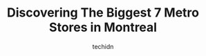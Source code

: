 ---
layout: ampstory
image: https://i0.wp.com/www.auto.or.id/wp-content/uploads/2023/06/papineau-0-montreal-1686322110.jpeg?resize=640,853
author: techidn
featured: false
description: Montreal, Quebec, Canada is a haven for Metro enthusiasts, boasting an impressive array of 7 top-notch establishments. Whether youre a seasoned connoisseur or simply curious to explore the 
title: Discovering The Biggest 7 Metro Stores in Montreal
cover:
   title: Discovering The Biggest 7 Metro Stores in Montreal
   subtitle: AUTO.OR.ID
   background: https://www.auto.or.id/wp-content/uploads/2023/06/papineau-0-montreal-1686322110.jpeg

pages: 
 - layout: thirds
   top: <h1>#1 Place-des-Arts</h1>
   bottom: "<p>Another convenient metro train station for your travelling needs. Its in a very nice location with lots to do and see in the area. 😎👍</p>"
   background: https://www.auto.or.id/wp-content/uploads/2023/06/papineau-1-montreal-1686322112.jpeg
   backgroundblur: true
 - layout: thirds
   top: <h1>#2 Mont-Royal</h1>
   bottom: "<p>470 Mont-Royal Ave E, Montreal, Quebec H2J 1W4, Canada</p>"
   background: https://www.auto.or.id/wp-content/uploads/2023/06/papineau-2-montreal-1686322112.jpeg
   cta:
      link: https://www.auto.or.id/discovering-the-biggest-7-metro-stores-in-montreal/
      text: Discovering The Biggest 7 Metro Stores in Montreal
 - layout: thirds
   top: <h1>#3 McGill</h1>
   bottom: "<p>Montreal, QC H3A 2A4, Canada</p>"
   background: https://images.unsplash.com/photo-1553440569-bcc63803a83d?ixlib=rb-4.0.3&ixid=MnwxMjA3fDB8MHxwaG90by1wYWdlfHx8fGVufDB8fHx8&auto=format&fit=crop&w=640&h=853&q=80
   cta:
      link: https://www.auto.or.id/discovering-the-biggest-7-metro-stores-in-montreal/
      text: Discovering The Biggest 7 Metro Stores in Montreal
 - layout: thirds
   top: <h1>#4 Peel</h1>
   bottom: "<p>Montreal, Quebec H3A 1T1, Canada</p>"
   background: https://images.unsplash.com/photo-1629583825021-9fb0d16381ef?ixlib=rb-4.0.3&ixid=MnwxMjA3fDB8MHxwaG90by1wYWdlfHx8fGVufDB8fHx8&auto=format&fit=crop&w=640&h=853&q=80
   cta:
      link: https://www.auto.or.id/discovering-the-biggest-7-metro-stores-in-montreal/
      text: Discovering The Biggest 7 Metro Stores in Montreal
 - layout: thirds
   top: <h1>#5 Pie-IX</h1>
   bottom: "<p>Montreal, Quebec H1V 3P1, Canada</p>"
   background: https://images.unsplash.com/photo-1533416784636-2b0ccfea6b97?ixlib=rb-4.0.3&ixid=MnwxMjA3fDB8MHxwaG90by1wYWdlfHx8fGVufDB8fHx8&auto=format&fit=crop&w=640&h=853&q=80
   cta:
      link: https://www.auto.or.id/discovering-the-biggest-7-metro-stores-in-montreal/
      text: Discovering The Biggest 7 Metro Stores in Montreal
 - layout: thirds
   top: <h1>#6 Champ-de-Mars</h1>
   bottom: "<p>Montreal, QC H2X 3E2, Canada</p>"
   background: https://images.unsplash.com/photo-1610475426780-97170243d2c7?ixlib=rb-4.0.3&ixid=MnwxMjA3fDB8MHxwaG90by1wYWdlfHx8fGVufDB8fHx8&auto=format&fit=crop&w=640&h=853&q=80
   cta:
      link: https://www.auto.or.id/discovering-the-biggest-7-metro-stores-in-montreal/
      text: Discovering The Biggest 7 Metro Stores in Montreal
 - layout: thirds
   top: <h1>#7 Place-dArmes</h1>
   bottom: "<p>Montreal, QC H2Z 1K4, Canada</p>"
   background: https://images.unsplash.com/photo-1639928844164-e530cf328bff?ixlib=rb-4.0.3&ixid=MnwxMjA3fDB8MHxwaG90by1wYWdlfHx8fGVufDB8fHx8&auto=format&fit=crop&w=640&h=853&q=80
   cta:
      link: https://www.auto.or.id/discovering-the-biggest-7-metro-stores-in-montreal/
      text: Discovering The Biggest 7 Metro Stores in Montreal
 - layout: thirds
   middle: Continue reading...
   background: https://images.unsplash.com/photo-1608315397378-2c9895eade16?ixlib=rb-4.0.3&ixid=MnwxMjA3fDB8MHxwaG90by1wYWdlfHx8fGVufDB8fHx8&auto=format&fit=crop&w=640&h=853&q=80
   cta:
      link: https://www.auto.or.id/discovering-the-biggest-7-metro-stores-in-montreal/
      text: Discovering The Biggest 7 Metro Stores in Montreal

---